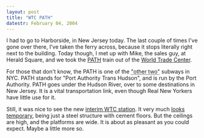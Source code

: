 ```yaml
---
layout: post
title: "WTC PATH"
datestr: February 04, 2004
---
```


I had to go to Harborside, in New Jersey today.  The last couple of times I've gone over there, I've taken the ferry across, because it stops literally right next to the building.  Today though, I met up with Mike, the sales guy, at Herald Square, and we took the <a href="http://www.panynj.gov/path/">PATH</a> train out of the <a href="http://www.lowermanhattan.info/news/path_triumphantly_returns_to_90304.asp" title="PATH Triumphantly Returns to Lower Manhattan">World Trade Center</a>.

For those that don't know, the PATH is one of the <acronym title="The third NYC subway is the SIRT on Staten Island">"other two"</acronym> subways in NYC.  PATH stands for "Port Authority Trans Hudson", and is run by the Port Authority.  PATH goes under the Hudson River, over to some destinations in New Jersey.  It is a vital transportation link, even though Real New Yorkers have little use for it. 

Still, it was nice to see the new <a href="http://www.lowermanhattan.info/news/path_to_recovery__81386.asp" title="Restoring the WTC PATH Station">interim WTC station</a>.  It very much <a href="http://www.hudsoncity.net/tubes/officialpadescriptionoftemporarywtc.html" title="Official Description of Temporary PAH Station">looks temporary</a>, being just a steel structure with cement floors.  But the ceilings are high, and the platforms are wide.  It is about as pleasant as you could expect.  Maybe a little more so.</a>

